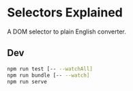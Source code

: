 # Selectors Explained

A DOM selector to plain English converter.

## Dev

```sh
npm run test [-- --watchAll]
npm run bundle [-- --watch]
npm run serve
```

